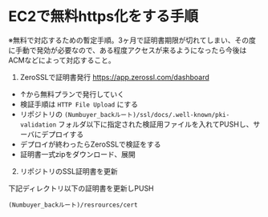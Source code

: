# EC2で無料https化をする手順

※無料で対応するための暫定手順。3ヶ月で証明書期限が切れてしまい、その度に手動で発効が必要なので、ある程度アクセスが来るようになったら今後はACMなどによって対応すること。

1. ZeroSSLで証明書発行
https://app.zerossl.com/dashboard
- ↑から無料プランで発行していく
- 検証手順は `HTTP File Upload` にする
-  リポジトリの `(Numbuyer_backルート)/ssl/docs/.well-known/pki-validation` フォルダ以下に指定された検証用ファイルを入れてPUSHし、サーバにデプロイする
-  デプロイが終わったらZeroSSLで検証をする
-  証明書一式zipをダウンロード、展開

2. リポジトリのSSL証明書を更新

下記ディレクトリ以下の証明書を更新しPUSH
```
(Numbuyer_backルート)/resrources/cert
```